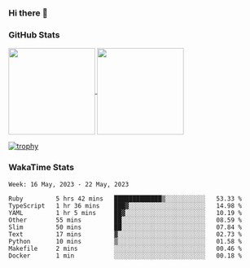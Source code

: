 ### Hi there 👋

### GitHub Stats

<a href="https://github.com/anuraghazra/github-readme-stats">
  <img align="center" height="170px" src="https://github-readme-stats.vercel.app/api/top-langs/?username=tksfjt1024&layout=compact&count_private=true&show_icons=true&show_icons=true&theme=graywhite" />
</a>
<a href="https://github.com/anuraghazra/github-readme-stats">
  <img align="center" height="170px" src="https://github-readme-stats.vercel.app/api?username=tksfjt1024&count_private=true&show_icons=true&show_icons=true&theme=graywhite" />
</a>

[![trophy](https://github-profile-trophy.vercel.app/?username=tksfjt1024)](https://github.com/ryo-ma/github-profile-trophy)

### WakaTime Stats

<!--START_SECTION:waka-->
```text
Week: 16 May, 2023 - 22 May, 2023

Ruby         5 hrs 42 mins   █████████████▒░░░░░░░░░░░   53.33 % 
TypeScript   1 hr 36 mins    ███▓░░░░░░░░░░░░░░░░░░░░░   14.98 % 
YAML         1 hr 5 mins     ██▓░░░░░░░░░░░░░░░░░░░░░░   10.19 % 
Other        55 mins         ██░░░░░░░░░░░░░░░░░░░░░░░   08.59 % 
Slim         50 mins         ██░░░░░░░░░░░░░░░░░░░░░░░   07.84 % 
Text         17 mins         ▓░░░░░░░░░░░░░░░░░░░░░░░░   02.73 % 
Python       10 mins         ▒░░░░░░░░░░░░░░░░░░░░░░░░   01.58 % 
Makefile     2 mins          ░░░░░░░░░░░░░░░░░░░░░░░░░   00.46 % 
Docker       1 min           ░░░░░░░░░░░░░░░░░░░░░░░░░   00.18 % 
```
<!--END_SECTION:waka-->
